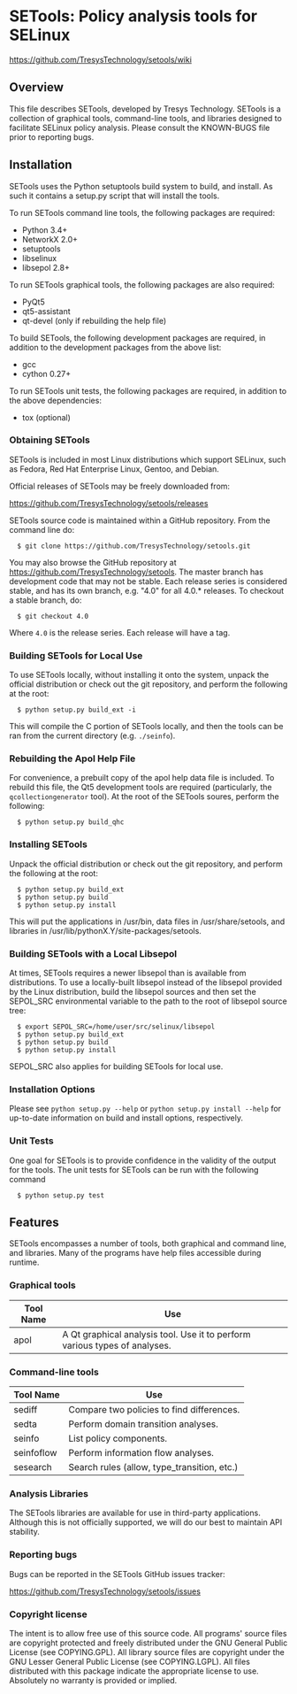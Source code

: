 # SETools: Policy analysis tools for SELinux
https://github.com/TresysTechnology/setools/wiki

## Overview

This file describes SETools, developed by Tresys Technology.  SETools
is a collection of graphical tools, command-line tools, and libraries
designed to facilitate SELinux policy analysis.  Please consult the
KNOWN-BUGS file prior to reporting bugs.

## Installation

SETools uses the Python setuptools build system to build, and install.
As such it contains a setup.py script that will install the tools.

To run SETools command line tools, the following packages are required:
* Python 3.4+
* NetworkX 2.0+
* setuptools
* libselinux
* libsepol 2.8+

To run SETools graphical tools, the following packages are also required:
* PyQt5
* qt5-assistant
* qt-devel (only if rebuilding the help file)

To build SETools, the following development packages are required, in
addition to the development packages from the above list:
* gcc
* cython 0.27+

To run SETools unit tests, the following packages are required, in
addition to the above dependencies:
* tox (optional)

### Obtaining SETools

SETools is included in most Linux distributions which support
SELinux, such as Fedora, Red Hat Enterprise Linux, Gentoo,
and Debian.

Official releases of SETools may be freely downloaded from:

https://github.com/TresysTechnology/setools/releases

SETools source code is maintained within a GitHub repository.
From the command line do:
```
  $ git clone https://github.com/TresysTechnology/setools.git
```
You may also browse the GitHub repository at
https://github.com/TresysTechnology/setools.  The master branch
has development code that may not be stable.  Each release series
is considered stable, and has its own branch, e.g. "4.0" for all
4.0.* releases.  To checkout a stable branch, do:
```
  $ git checkout 4.0
```
Where `4.0` is the release series.  Each release will have a tag.

### Building SETools for Local Use

To use SETools locally, without installing it onto the system,
unpack the official distribution or check out the git repository,
and perform the following at the root:
```
  $ python setup.py build_ext -i
```
This will compile the C portion of SETools locally, and then
the tools can be ran from the current directory (e.g. ```./seinfo```).

### Rebuilding the Apol Help File

For convenience, a prebuilt copy of the apol help data file is included.
To rebuild this file, the Qt5 development tools are required
(particularly, the ```qcollectiongenerator``` tool).  At the root
of the SETools soures, perform the following:
```
  $ python setup.py build_qhc
```

### Installing SETools

Unpack the official distribution or check out the git repository,
and perform the following at the root:
```
  $ python setup.py build_ext
  $ python setup.py build
  $ python setup.py install
```
This will put the applications in /usr/bin, data files in /usr/share/setools,
and libraries in /usr/lib/pythonX.Y/site-packages/setools.

### Building SETools with a Local Libsepol

At times, SETools requires a newer libsepol than is available from
distributions.  To use a locally-built libsepol instead of the libsepol
provided by the Linux distribution, build the libsepol sources and then
set the SEPOL_SRC environmental variable to the path to the root of
libsepol source tree:
```
  $ export SEPOL_SRC=/home/user/src/selinux/libsepol
  $ python setup.py build_ext
  $ python setup.py build
  $ python setup.py install
```
SEPOL_SRC also applies for building SETools for local use.

### Installation Options

Please see `python setup.py --help` or `python setup.py install --help`
for up-to-date information on build and install options, respectively.

### Unit Tests

One goal for SETools is to provide confidence in the validity of the
output for the tools.  The unit tests for SETools can be run with
the following command
```
  $ python setup.py test
```

## Features

SETools encompasses a number of tools, both graphical and command
line, and libraries.  Many of the programs have help files accessible
during runtime.

### Graphical tools

Tool Name  | Use
---------- | -------------------------------------------
apol       | A Qt graphical analysis tool.  Use it to perform various types of analyses.

### Command-line tools

Tool Name  | Use
---------- | -------------------------------------------
sediff     | Compare two policies to find differences.
sedta      | Perform domain transition analyses.
seinfo     | List policy components.
seinfoflow | Perform information flow analyses.
sesearch   | Search rules (allow, type_transition, etc.)

### Analysis Libraries

The SETools libraries are available for use in third-party
applications.  Although this is not officially supported, we will
do our best to maintain API stability.

### Reporting bugs

Bugs can be reported in the SETools GitHub issues tracker:

https://github.com/TresysTechnology/setools/issues

### Copyright license

The intent is to allow free use of this source code.  All programs'
source files are copyright protected and freely distributed under the
GNU General Public License (see COPYING.GPL).  All library source
files are copyright under the GNU Lesser General Public License (see
COPYING.LGPL).  All files distributed with this package indicate the
appropriate license to use.  Absolutely no warranty is provided or implied.
